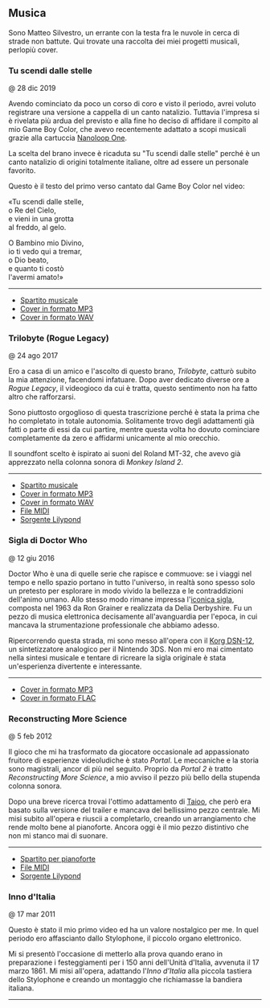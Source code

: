 ## Musica

Sono Matteo Silvestro, un errante con la testa fra le nuvole in cerca di strade non battute. Qui trovate una raccolta dei miei progetti musicali, perlopiù cover.

### Tu scendi dalle stelle
@ 28 dic 2019

Avendo cominciato da poco un corso di coro e visto il periodo, avrei voluto registrare una versione a cappella di un canto natalizio. Tuttavia l'impresa si è rivelata più ardua del previsto e alla fine ho deciso di affidare il compito al mio Game Boy Color, che avevo recentemente adattato a scopi musicali grazie alla cartuccia [Nanoloop One][nlo].

La scelta del brano invece è ricaduta su "Tu scendi dalle stelle" perché è un canto natalizio di origini totalmente italiane, oltre ad essere un personale favorito.

Questo è il testo del primo verso cantato dal Game Boy Color nel video:

«Tu scendi dalle stelle,  
o Re del Cielo,  
e vieni in una grotta  
al freddo, al gelo.

O Bambino mio Divino,  
io ti vedo qui a tremar,  
o Dio beato,  
e quanto ti costò  
l'avermi amato!»

[nlo]: https://nanoloop.com/one/index.html

---

<!-- video=tyYpu07Jms0 -->

* [Spartito musicale][tsds_score]
* [Cover in formato MP3][tsds_mp3]
* [Cover in formato WAV][tsds_wav]

[tsds_score]: /files/covers/tu_scendi_dalle_stelle/tu_scendi_dalle_stelle.mscz
[tsds_mp3]: /files/covers/tu_scendi_dalle_stelle/tsdsgb.mp3
[tsds_wav]: /files/covers/tu_scendi_dalle_stelle/tsdsgb.wav


### Trilobyte (Rogue Legacy)
@ 24 ago 2017

Ero a casa di un amico e l'ascolto di questo brano, *Trilobyte*, catturò subito la mia attenzione, facendomi infatuare. Dopo aver dedicato diverse ore a *Rogue Legacy*, il videogioco da cui è tratta, questo sentimento non ha fatto altro che rafforzarsi.

Sono piuttosto orgoglioso di questa trascrizione perché è stata la prima che ho completato in totale autonomia. Solitamente trovo degli adattamenti già fatti o parte di essi da cui partire, mentre questa volta ho dovuto cominciare completamente da zero e affidarmi unicamente al mio orecchio.

Il soundfont scelto è ispirato ai suoni del Roland MT-32, che avevo già apprezzato nella colonna sonora di *Monkey Island 2*.

---

<!-- video=BbQ2w-cUqnU -->

* [Spartito musicale][trilobyte_score]
* [Cover in formato MP3][trilobyte_mp3]
* [Cover in formato WAV][trilobyte_wav]
* [File MIDI][trilobyte_midi]
* [Sorgente Lilypond][trilobyte_ly]

[trilobyte_score]: /files/covers/trilobyte/Trilobyte.pdf
[trilobyte_mp3]: /files/covers/trilobyte/Trilobyte.mp3
[trilobyte_wav]: /files/covers/trilobyte/Trilobyte.wav
[trilobyte_midi]: /files/covers/trilobyte/Trilobyte.mid
[trilobyte_ly]: /files/covers/trilobyte/Trilobyte.ly


### Sigla di Doctor Who
@ 12 giu 2016


Doctor Who è una di quelle serie che rapisce e commuove: se i viaggi nel tempo e nello spazio portano in tutto l'universo, in realtà sono spesso solo un pretesto per esplorare in modo vivido la bellezza e le contraddizioni dell'animo umano. Allo stesso modo rimane impressa l'[iconica sigla][dt], composta nel 1963 da Ron Grainer e realizzata da Delia Derbyshire. Fu un pezzo di musica elettronica decisamente all'avanguardia per l'epoca, in cui mancava la strumentazione professionale che abbiamo adesso.

Ripercorrendo questa strada, mi sono messo all'opera con il [Korg DSN-12][dsn12], un sintetizzatore analogico per il Nintendo 3DS. Non mi ero mai cimentato nella sintesi musicale e tentare di ricreare la sigla originale è stata un'esperienza divertente e interessante.

 [dt]: https://www.youtube.com/watch?v=xkIEkLww3lg
 [dsn12]: https://www.korg.com/it/products/synthesizers/korg_dsn12/

---

<!-- video=NfxWFH7sd8w -->

* [Cover in formato MP3][dwtheme_mp3]
* [Cover in formato FLAC][dwtheme_flac]

[dwtheme_mp3]: /files/covers/dsn_12/dwtheme.mp3
[dwtheme_flac]: /files/covers/dsn_12/dwtheme.flac


### Reconstructing More Science
@ 5 feb 2012

Il gioco che mi ha trasformato da giocatore occasionale ad appassionato fruitore di esperienze videoludiche è stato *Portal*. Le meccaniche e la storia sono magistrali, ancor di più nel seguito. Proprio da *Portal 2* è tratto *Reconstructing More Science*, a mio avviso il pezzo più bello della stupenda colonna sonora.

Dopo una breve ricerca trovai l'ottimo adattamento di [Taioo][taioo], che però era basato sulla versione del trailer e mancava del bellissimo pezzo centrale. Mi misi subito all'opera e riuscii a completarlo, creando un arrangiamento che rende molto bene al pianoforte.
 Ancora oggi è il mio pezzo distintivo che non mi stanco mai di suonare.

[taioo]: https://www.youtube.com/watch?v=ElGJUXZdCd0

---

<!-- video=vd6Nx3trzUs -->

* [Spartito per pianoforte][reconstructing_piano]
* [File MIDI][reconstructing_midi]
* [Sorgente Lilypond][reconstructing_ly]

[reconstructing_piano]: /files/covers/reconstructing_more_science/Reconstructing%20more%20science.pdf
[reconstructing_midi]: /files/covers/reconstructing_more_science/Reconstructing%20more%20science.midi
[reconstructing_ly]: /files/covers/reconstructing_more_science/Reconstructing%20more%20science.ly


### Inno d'Italia
@ 17 mar 2011

Questo è stato il mio primo video ed ha un valore nostalgico per me. In quel periodo ero affascianto dallo Stylophone, il piccolo organo elettronico.

Mi si presentò l'occasione di metterlo alla prova quando erano in preparazione i festeggiamenti per i 150 anni dell'Unità d'Italia, avvenuta il 17 marzo 1861. Mi misi all'opera, adattando l'*Inno d'Italia* alla piccola tastiera dello Stylophone e creando un montaggio che richiamasse la bandiera italiana.

---

<!-- video=xjAYyEqnTaw -->
